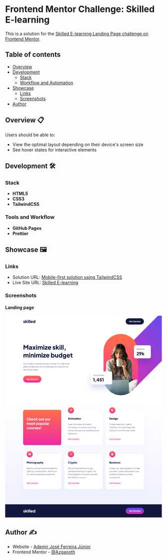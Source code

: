# Frontend Mentor Challenge: Skilled E-learning

This is a solution for the [Skilled E-learning Landing Page challenge on Frontend Mentor](https://www.frontendmentor.io/challenges/skilled-elearning-landing-page-S1ObDrZ8q).

## Table of contents

- [Overview](#overview)
- [Development](#development)
  - [Stack](#stack)
  - [Workflow and Automation](#workflow-and-automation)
- [Showcase](#showcase)
  - [Links](#links)
  - [Screenshots](#screenshots)
- [Author](#author)

## <a name="overview">Overview 📋</a>

Users should be able to:

- View the optimal layout depending on their device's screen size
- See hover states for interactive elements

## <a name="development">Development 🛠️</a>

### Stack

- **HTML5**
- **CSS3**
- **TailwindCSS**

### Tools and Workflow

- **GitHub Pages**
- **Prettier**

## <a name="showcase">Showcase 🖼️</a>

### Links

- Solution URL: [Mobile-first solution using TailwindCSS](https://www.frontendmentor.io/solutions/mobilefirst-solution-using-tailwindcss-9FrumaoHWb)
- Live Site URL: [Skilled E-learning](https://azganoth.github.io/skilled-elearning-landing-page/)

### Screenshots

#### Landing page

![](/screenshot.png)

## <a name="author">Author ✍️</a>

- Website - [Ademir José Ferreira Júnior](https://github.com/Azganoth)
- Frontend Mentor - [@Azganoth](https://www.frontendmentor.io/profile/Azganoth)
